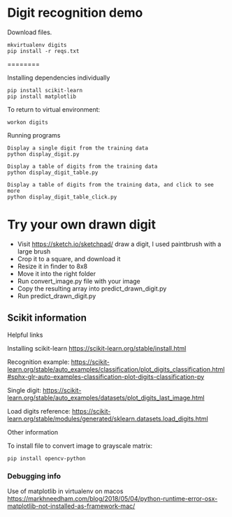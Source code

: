# Digit recognition demo

Download files.

    mkvirtualenv digits
    pip install -r reqs.txt

========

Installing dependencies individually

    pip install scikit-learn
    pip install matplotlib

To return to virtual environment:

    workon digits

Running programs

    Display a single digit from the training data
    python display_digit.py

    Display a table of digits from the training data
    python display_digit_table.py

    Display a table of digits from the training data, and click to see more
    python display_digit_table_click.py


# Try your own drawn digit

- Visit https://sketch.io/sketchpad/ draw a digit, I used paintbrush with a large brush
- Crop it to a square, and download it
- Resize it in finder to 8x8
- Move it into the right folder 
- Run convert_image.py file with your image
- Copy the resulting array into predict_drawn_digit.py
- Run predict_drawn_digit.py

## Scikit information

Helpful links

Installing scikit-learn
https://scikit-learn.org/stable/install.html

Recognition example:
https://scikit-learn.org/stable/auto_examples/classification/plot_digits_classification.html#sphx-glr-auto-examples-classification-plot-digits-classification-py

Single digit:
https://scikit-learn.org/stable/auto_examples/datasets/plot_digits_last_image.html

Load digits reference:
https://scikit-learn.org/stable/modules/generated/sklearn.datasets.load_digits.html

Other information

To install file to convert image to grayscale matrix:

    pip install opencv-python


### Debugging info

Use of matplotlib in virtualenv on macos
https://markhneedham.com/blog/2018/05/04/python-runtime-error-osx-matplotlib-not-installed-as-framework-mac/
